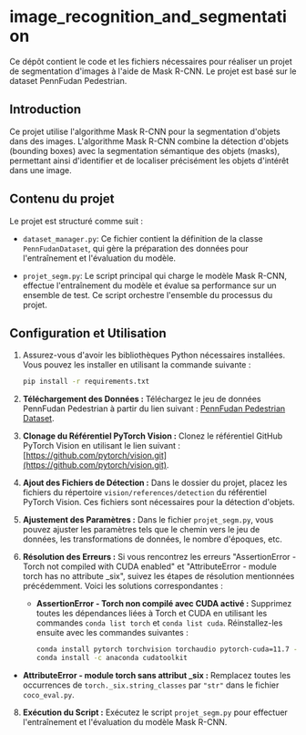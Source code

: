 # image_recognition_and_segmentation

Ce dépôt contient le code et les fichiers nécessaires pour réaliser un projet de segmentation d'images à l'aide de Mask R-CNN. Le projet est basé sur le dataset PennFudan Pedestrian.

## Introduction

Ce projet utilise l'algorithme Mask R-CNN pour la segmentation d'objets dans des images. L'algorithme Mask R-CNN combine la détection d'objets (bounding boxes) avec la segmentation sémantique des objets (masks), permettant ainsi d'identifier et de localiser précisément les objets d'intérêt dans une image.

## Contenu du projet

Le projet est structuré comme suit :

- `dataset_manager.py`: Ce fichier contient la définition de la classe `PennFudanDataset`, qui gère la préparation des données pour l'entraînement et l'évaluation du modèle.

- `projet_segm.py`: Le script principal qui charge le modèle Mask R-CNN, effectue l'entraînement du modèle et évalue sa performance sur un ensemble de test. Ce script orchestre l'ensemble du processus du projet.

## Configuration et Utilisation

1. Assurez-vous d'avoir les bibliothèques Python nécessaires installées. Vous pouvez les installer en utilisant la commande suivante :

   ```bash
   pip install -r requirements.txt
    ```
2. **Téléchargement des Données :** Téléchargez le jeu de données PennFudan Pedestrian à partir du lien suivant : [PennFudan Pedestrian Dataset](https://www.cis.upenn.edu/~jshi/ped_html/PennFudanPed.zip).

3. **Clonage du Référentiel PyTorch Vision :** Clonez le référentiel GitHub PyTorch Vision en utilisant le lien suivant : [https://github.com/pytorch/vision.git](https://github.com/pytorch/vision.git).

4. **Ajout des Fichiers de Détection :** Dans le dossier du projet, placez les fichiers du répertoire `vision/references/detection` du référentiel PyTorch Vision. Ces fichiers sont nécessaires pour la détection d'objets.

5. **Ajustement des Paramètres :** Dans le fichier `projet_segm.py`, vous pouvez ajuster les paramètres tels que le chemin vers le jeu de données, les transformations de données, le nombre d'époques, etc.

6. **Résolution des Erreurs :** Si vous rencontrez les erreurs "AssertionError - Torch not compiled with CUDA enabled" et "AttributeError - module torch has no attribute _six", suivez les étapes de résolution mentionnées précédemment.
  Voici les solutions correspondantes :

   - **AssertionError - Torch non compilé avec CUDA activé :** Supprimez toutes les dépendances liées à Torch et CUDA en utilisant les commandes `conda list torch` et `conda list cuda`. Réinstallez-les ensuite avec les commandes suivantes :
     ```bash
     conda install pytorch torchvision torchaudio pytorch-cuda=11.7 -c pytorch -c nvidia
     conda install -c anaconda cudatoolkit
     ```

- **AttributeError - module torch sans attribut _six :** Remplacez toutes les occurrences de `torch._six.string_classes` par `"str"` dans le fichier `coco_eval.py`.
   
8. **Exécution du Script :** Exécutez le script `projet_segm.py` pour effectuer l'entraînement et l'évaluation du modèle Mask R-CNN.

